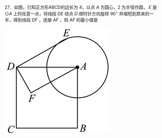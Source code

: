 27．如图，已知正方形ABCD的边长为 4，以点 $A$ 为圆心，2 为半径作圆， $E$ 是 $\odot A$ 上的任意一点，将线段 $D E$ 绕点 $D$ 顺时针方向旋转 $9 0 ^ { \circ }$ 并缩短到原来的一半，得到线段 $D F$ ，连接 $A F$ ，则 $A F$ 的最小值是

![](<../../qs_image_DB/专题2-4_瓜豆轨最值模型：为什么我们喜欢手拉手（直线与曲线）（解析版）_/03290e1498c0d460754e6774985743aa4eec6488ea733e8287b72fa9c7b32d5c.jpg>)
